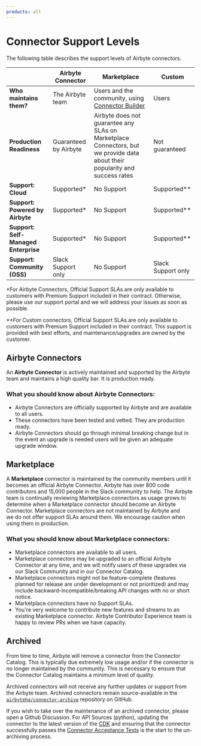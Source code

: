 ```yaml
---
products: all
---
```


# Connector Support Levels

The following table describes the support levels of Airbyte connectors.

|                                      | Airbyte Connector     | Marketplace                                                                                                                      | Custom             |
| ------------------------------------ | --------------------- | -------------------------------------------------------------------------------------------------------------------------------- | ------------------ |
| **Who maintains them?**              | The Airbyte team      | Users and the community, using [Connector Builder](https://docs.airbyte.com/platform/connector-development/connector-builder-ui/overview) | Users              |
| **Production Readiness**             | Guaranteed by Airbyte | Airbyte does not guarantee any SLAs on Marketplace Connectors, but we provide data about their popularity and success rates      | Not guaranteed     |
| **Support: Cloud**                   | Supported\*           | No Support                                                                                                                       | Supported\*\*      |
| **Support: Powered by Airbyte**      | Supported\*           | No Support                                                                                                                       | Supported\*\*      |
| **Support: Self-Managed Enterprise** | Supported\*           | No Support                                                                                                                       | Supported\*\*      |
| **Support: Community (OSS)**         | Slack Support only    | No Support                                                                                                                       | Slack Support only |

\*For Airbyte Connectors, Official Support SLAs are only available to customers with Premium
Support included in their contract. Otherwise, please use our support portal and we will address
your issues as soon as possible.

\*\*For Custom connectors, Official Support SLAs are only available to customers with Premium
Support included in their contract. This support is provided with best efforts, and
maintenance/upgrades are owned by the customer.

## Airbyte Connectors

An **Airbyte Connector** is actively maintained and supported by the Airbyte team and maintains a
high quality bar. It is production ready.

### What you should know about Airbyte Connectors:

- Airbyte Connectors are officially supported by Airbyte and are available to all users.
- These connectors have been tested and vetted. They are production ready.
- Airbyte Connectors should go through minimal breaking change but in the event an upgrade is
  needed users will be given an adequate upgrade window.

## Marketplace

A **Marketplace** connector is maintained by the community members until it becomes an official Airbyte Connector. Airbyte
has over 800 code contributors and 15,000 people in the Slack community to help. The Airbyte team is
continually reviewing Marketplace connectors as usage grows to determine when a Marketplace connector should become an Airbyte Connector. Marketplace connectors are not maintained
by Airbyte and we do not offer support SLAs around them. We encourage caution when using them in
production.

### What you should know about Marketplace connectors:

- Marketplace connectors are available to all users.
- Marketplace connectors may be upgraded to an official Airbyte Connector at any time, and we will notify users of these
  upgrades via our Slack Community and in our Connector Catalog.
- Marketplace connectors might not be feature-complete (features planned for release are under
  development or not prioritized) and may include backward-incompatible/breaking API changes with no
  or short notice.
- Marketplace connectors have no Support SLAs.
- You're very welcome to contribute new features and streams to an existing Marketplace connector. Airbyte Contributor Experience team is happy to review PRs when we have capacity.

## Archived

From time to time, Airbyte will remove a connector from the Connector Catalog. This is typically due
extremely low usage and/or if the connector is no longer maintained by the community. This is
necessary to ensure that the Connector Catalog maintains a minimum level of quality.

Archived connectors will not receive any further updates or support from the Airbyte team. Archived
connectors remain source-available in the
[`airbytehq/connector-archive`](https://github.com/airbytehq/connector-archive) repository on
GitHub.

If you wish to take over the maintenance of an archived connector, please open a Github Discussion.
For API Sources (python), updating the connector to the latest version of the
[CDK](/platform/connector-development/cdk-python/) and ensuring that the connector successfully passes the
[Connector Acceptance Tests](/platform/connector-development/testing-connectors/connector-acceptance-tests-reference)
is the start to the un-archiving process.
